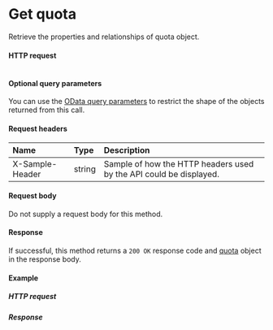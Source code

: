 # Get quota

Retrieve the properties and relationships of quota object.
#### HTTP request
```http

```

#### Optional query parameters
You can use the [OData query parameters](odata-optional-query-parameters.md) to restrict the shape of the objects returned from this call.
#### Request headers
| Name       | Type | Description|
|:-----------|:------|:----------|
| X-Sample-Header  | string  | Sample of how the HTTP headers used by the API could be displayed.|

#### Request body
Do not supply a request body for this method.
#### Response
If successful, this method returns a `200 OK` response code and [quota](../resources/quota.md) object in the response body.
#### Example
##### HTTP request
##### Response
